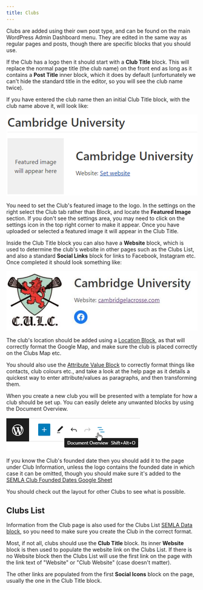 ```yaml
---
title: Clubs
---
```


Clubs are added using their own post type, and can be found on the main WordPress Admin Dashboard menu. They are edited in the same way as regular pages and posts, though there are specific blocks that you should use.

If the Club has a logo then it should start with a **Club Title** block. This will replace the normal page title (the club name) on the front end as long as it contains a **Post Title** inner block, which it does by default (unfortunately we can't hide the standard title in the editor, so you will see the club name twice).

If you have entered the club name then an initial Club Title block, with the club name above it, will look like:

![Empty Club Title](assets/img/club-title-empty.png)

You need to set the Club's featured image to the logo. In the settings on the right select the Club tab rather than Block, and locate the **Featured Image** section. If you don't see the settings area, you may need to click on the settings icon in the top right corner to make it appear. Once you have uploaded or selected a featured image it will appear in the Club Title.

Inside the Club Title block you can also have a **Website** block, which is used to determine the club's website in other pages such as the Clubs List, and also a standard **Social Links** block for links to Facebook, Instagram etc. Once completed it should look something like:

![Completed Club Title](assets/img/club-title-filled.jpg)

The club's location should be added using a [Location Block](location.md), as that will correctly format the Google Map, and make sure the club is placed correctly on the Clubs Map etc.

You should also use the [Attribute Value Block](attribute-value.md) to correctly format things like contacts, club colours etc., and take a look at the help page as it details a quickest way to enter attribute/values as paragraphs, and then transforming them.

When you create a new club you will be presented with a template for how a club should be set up. You can easily delete any unwanted blocks by using the Document Overview.

![Document Overview](/assets/img/overview.png)

If you know the Club's founded date then you should add it to the page under Club Information, unless the logo contains the founded date in which case it can be omitted, though you should make sure it's added to the [SEMLA Club Founded Dates Google Sheet](https://docs.google.com/spreadsheets/d/1_FFVi4FSQ5mW2Ory7X4gIRy-0JHlQEC3Zx6KJfQyusw/edit?usp=sharing)

You should check out the layout for other Clubs to see what is possible.

## Clubs List

Information from the Club page is also used for the Clubs List [SEMLA Data block](semla-data.md), so you need to make sure you create the Club in the correct format.

Most, if not all, clubs should use the **Club Title** block. Its inner **Website** block is then used to populate the website link on the Clubs List. If there is no Website block then the Clubs List will use the first link on the page with the link text of "Website" or "Club Website" (case doesn't matter).

The other links are populated from the first **Social Icons** block on the page, usually the one in the Club Title block.
